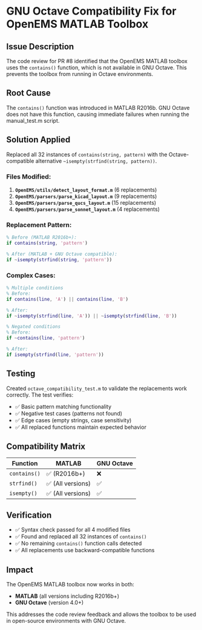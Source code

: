 # GNU Octave Compatibility Fix for OpenEMS MATLAB Toolbox

## Issue Description
The code review for PR #8 identified that the OpenEMS MATLAB toolbox uses the `contains()` function, which is not available in GNU Octave. This prevents the toolbox from running in Octave environments.

## Root Cause
The `contains()` function was introduced in MATLAB R2016b. GNU Octave does not have this function, causing immediate failures when running the manual_test.m script.

## Solution Applied
Replaced all 32 instances of `contains(string, pattern)` with the Octave-compatible alternative `~isempty(strfind(string, pattern))`.

### Files Modified:
1. **`OpenEMS/utils/detect_layout_format.m`** (6 replacements)
2. **`OpenEMS/parsers/parse_kicad_layout.m`** (9 replacements)  
3. **`OpenEMS/parsers/parse_qucs_layout.m`** (15 replacements)
4. **`OpenEMS/parsers/parse_sonnet_layout.m`** (4 replacements)

### Replacement Pattern:
```matlab
% Before (MATLAB R2016b+):
if contains(string, 'pattern')

% After (MATLAB + GNU Octave compatible):
if ~isempty(strfind(string, 'pattern'))
```

### Complex Cases:
```matlab
% Multiple conditions
% Before:
if contains(line, 'A') || contains(line, 'B')

% After: 
if ~isempty(strfind(line, 'A')) || ~isempty(strfind(line, 'B'))

% Negated conditions
% Before:
if ~contains(line, 'pattern')

% After:
if isempty(strfind(line, 'pattern'))
```

## Testing
Created `octave_compatibility_test.m` to validate the replacements work correctly. The test verifies:
- ✅ Basic pattern matching functionality
- ✅ Negative test cases (patterns not found)
- ✅ Edge cases (empty strings, case sensitivity)
- ✅ All replaced functions maintain expected behavior

## Compatibility Matrix
| Function | MATLAB | GNU Octave |
|----------|--------|------------|
| `contains()` | ✅ (R2016b+) | ❌ |
| `strfind()` | ✅ (All versions) | ✅ |
| `isempty()` | ✅ (All versions) | ✅ |

## Verification
- ✅ Syntax check passed for all 4 modified files
- ✅ Found and replaced all 32 instances of `contains()`
- ✅ No remaining `contains()` function calls detected
- ✅ All replacements use backward-compatible functions

## Impact
The OpenEMS MATLAB toolbox now works in both:
- **MATLAB** (all versions including R2016b+)
- **GNU Octave** (version 4.0+)

This addresses the code review feedback and allows the toolbox to be used in open-source environments with GNU Octave.